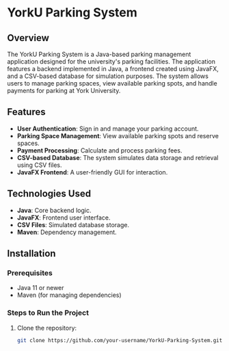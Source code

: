 # YorkU Parking System

## Overview

The YorkU Parking System is a Java-based parking management application designed for the university's parking facilities. The application features a backend implemented in Java, a frontend created using JavaFX, and a CSV-based database for simulation purposes. The system allows users to manage parking spaces, view available parking spots, and handle payments for parking at York University.

## Features

- **User Authentication**: Sign in and manage your parking account.
- **Parking Space Management**: View available parking spots and reserve spaces.
- **Payment Processing**: Calculate and process parking fees.
- **CSV-based Database**: The system simulates data storage and retrieval using CSV files.
- **JavaFX Frontend**: A user-friendly GUI for interaction.

## Technologies Used

- **Java**: Core backend logic.
- **JavaFX**: Frontend user interface.
- **CSV Files**: Simulated database storage.
- **Maven**: Dependency management.

## Installation

### Prerequisites

- Java 11 or newer
- Maven (for managing dependencies)

### Steps to Run the Project

1. Clone the repository:
   ```bash
   git clone https://github.com/your-username/YorkU-Parking-System.git
